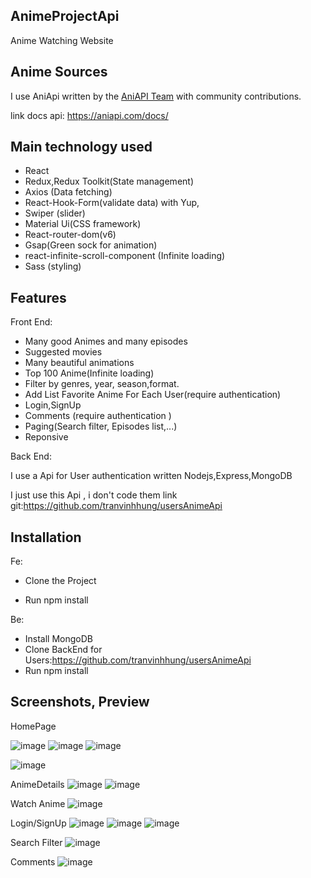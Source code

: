 ## AnimeProjectApi
Anime Watching Website


## Anime Sources
I use AniApi  written by the [AniAPI Team](https://github.com/AniAPI-Team) with community contributions.

link docs api: https://aniapi.com/docs/

## Main technology used
- React
- Redux,Redux Toolkit(State management)
- Axios (Data fetching)
- React-Hook-Form(validate data) with Yup,
- Swiper (slider)
- Material Ui(CSS framework)
- React-router-dom(v6)
- Gsap(Green sock for animation)
- react-infinite-scroll-component (Infinite loading)
- Sass (styling)

## Features
Front End:
- Many good Animes and many episodes
- Suggested movies
- Many beautiful animations
- Top 100 Anime(Infinite loading)
- Filter by genres, year, season,format.
- Add List Favorite Anime For Each User(require authentication)
- Login,SignUp
- Comments (require authentication )
- Paging(Search filter, Episodes list,...)
- Reponsive

Back End:

I use a Api for User authentication  written Nodejs,Express,MongoDB

I just use this Api , i don't code them
link git:https://github.com/tranvinhhung/usersAnimeApi

## Installation

Fe:

- Clone the Project

- Run npm install

Be:

- Install MongoDB
- Clone BackEnd for Users:https://github.com/tranvinhhung/usersAnimeApi
- Run npm install

## Screenshots, Preview
HomePage

![image](https://user-images.githubusercontent.com/67729427/152113610-4d68336f-7d45-40d3-af87-a6ec310ba29a.png)
![image](https://user-images.githubusercontent.com/67729427/152114017-eec0c959-61c3-4a59-9603-7c0a730b8c08.png)
![image](https://user-images.githubusercontent.com/67729427/152114207-dfe22342-4012-455e-b74e-6b794d317f6d.png)

![image](https://user-images.githubusercontent.com/67729427/152114387-5595cc10-5253-4d90-b199-a2340e04d543.png)

AnimeDetails
![image](https://user-images.githubusercontent.com/67729427/152114997-e08abefb-9331-4aed-99ee-e1eacf89c01d.png)
![image](https://user-images.githubusercontent.com/67729427/152115078-263a64dd-a868-413e-a5cb-4a5fdc817324.png)

Watch Anime
![image](https://user-images.githubusercontent.com/67729427/152115913-6722c1e2-4b02-47e1-8b01-8e47abacbcd7.png)

Login/SignUp
![image](https://user-images.githubusercontent.com/67729427/152115533-afbd6dd4-a987-4b1f-85da-31148f4cfa3a.png)
![image](https://user-images.githubusercontent.com/67729427/152115567-c629c890-294d-4301-a2cf-d473ee990675.png)
![image](https://user-images.githubusercontent.com/67729427/152117361-8882466d-d3f8-47f3-8342-992bca8c0f08.png)


Search Filter 
![image](https://user-images.githubusercontent.com/67729427/152116425-fcff5e16-68e1-4fd4-86c6-52f3bb328c04.png)

Comments
![image](https://user-images.githubusercontent.com/67729427/152118710-dab8a58b-8a12-4aea-8776-ee8bfabdabe3.png)









